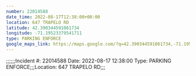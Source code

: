 ```yaml
---
number: 22014588
date_time: 2022-08-17T12:38:00+00:00
location: 647 TRAPELO RD
latitude: 42.390344591061734
longitude: -71.19523379541711
type: PARKING ENFORCE
google_maps_link: https://maps.google.com/?q=42.390344591061734,-71.19523379541711
---
```


;;;;;;Incident #: 22014588   Date: 2022-08-17 12:38:00    Type: PARKING ENFORCE;;;Location: 647 TRAPELO RD;;;
